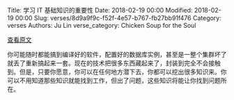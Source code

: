 Title: 学习 IT 基础知识的重要性
Date: 2018-02-19 00:00
Modified: 2018-02-19 00:00
Slug: verses/8d9a9f9c-f52f-4e57-b767-fb27bb91f476
Category: verses
Authors: Ju Lin
verse_category: Chicken Soup for the Soul

[查看原文](http://www.linuxjournal.com/content/learning-it-fundamentals)

你可能随时都能搞到编译好的软件，配置好的数据库实例，甚至是一整个集群坏了就丢了重新搞起来一套。现在的技术把很多东西藏起来了，封装到完全不会接触到。但是，只要你愿意，你可以在任何地方潜下去，你都可以挖出很多知识来。你可以不用知道那些知识就能找到工作，但出了问题，这些知识将能让你找到问题所在。
